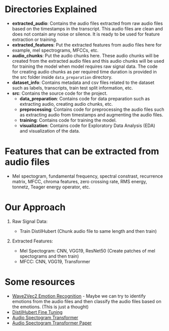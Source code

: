 # Directories Explained

- **extracted_audio**: Contains the audio files extracted from raw audio files based on the timestamps in the transcript. This audio files are clean and does not contain any noise or silence. It is ready to be used for feature extraction or training.
- **extracted_features**: Put the extracted features from audio files here for example, mel spectrograms, MFCCs, etc.
- **audio_chunks**: Put the audio chunks here. These audio chunks will be created from the extracted audio files and this audio chunks will be used for training the model when model requires raw signal data. The code for creating audio chunks as per required time duration is provided in the src folder inside `data_preparation` directory.
- **dataset_info**: Contains metadata and csv files related to the dataset such as labels, transcripts, train test split information, etc.
- **src**: Contains the source code for the project.
   -   **data_preparation**: Contains code for data preparation such as extracting audio, creating audio chunks, etc.
   -   **preprocessing**: Contains code for preprocessing the audio files such as extracting audio from timestamps and augmenting the audio files.
   -   **training**: Contains code for training the model.
   -   **visualization**: Contains code for Exploratory Data Analysis (EDA) and visualization of the data.
  

# Features that can be extracted from audio files

- Mel spectogram, fundamental frequency, spectral constrast, recurrence matrix, MFCC, chroma features, zero crossing rate, RMS energy, tonnetz, Teager energy operator, etc.
  
# Our Approach

1. Raw Signal Data:
   - Train DistilHubert (Chunk audio file to same length and then train)
  
2. Extracted Features:
   - Mel Spectogram: CNN, VGG19, ResNet50 (Create patches of mel spectograms and then train)
   - MFCC: CNN, VGG19, Transformer

# Some resources

- [Wave2Vec2 Emotion Recognition](https://huggingface.co/m3hrdadfi/wav2vec2-xlsr-greek-speech-emotion-recognition) - Maybe we can try to identify emotions from the audio files and then classify the audio files based on the emotions. (This is just a thought)
- [DistilHubert Fine Tuning](https://huggingface.co/learn/audio-course/en/chapter4/fine-tuning)
- [Audio Spectogram Transformer](https://huggingface.co/docs/transformers/en/model_doc/audio-spectrogram-transformer)
- [Audio Spectogram Transformer Paper](https://arxiv.org/pdf/2104.01778)